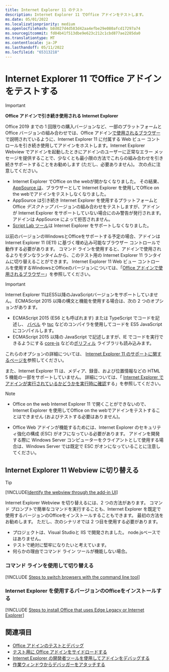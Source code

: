 ```yaml
---
title: Internet Explorer 11 のテスト
description: Internet Explorer 11 でOffice アドインをテストします。
ms.date: 05/01/2022
ms.localizationpriority: medium
ms.openlocfilehash: b8d027d4d583d42aa4efbe29e080afcd17297a74
ms.sourcegitcommit: fd04b41f513dbe9e623c212c1cbd877ae2285da0
ms.translationtype: MT
ms.contentlocale: ja-JP
ms.lasthandoff: 05/11/2022
ms.locfileid: "65313218"
---
```

# <a name="test-your-office-add-in-on-internet-explorer-11"></a>Internet Explorer 11 でOffice アドインをテストする

> [!IMPORTANT]
> **Office アドインで引き続き使用される Internet Explorer**
>
> Office 2019 までの 1 回限りの購入バージョンなど、一部のプラットフォームとOffice バージョンの組み合わせでは、Office アドイン[で使用されるブラウザー](../concepts/browsers-used-by-office-web-add-ins.md)で説明されているように、Internet Explorer 11 に付属する Web ビュー コントロールを引き続き使用してアドインをホストします。Internet Explorer Webview でアドインを起動したときにアドインのユーザーに正常なエラー メッセージを提供することで、少なくとも最小限の方法でこれらの組み合わせを引き続きサポートすることをお勧めします (ただし、必要ありません)。 次の点に注意してください。
>
> - Internet Explorer でOffice on the webが開かなくなりました。 その結果、[AppSource は](/office/dev/store/submit-to-appsource-via-partner-center)、ブラウザーとして Internet Explorer を使用してOffice on the webでアドインをテストしなくなりました。
> - AppSource は引き続き Internet Explorer を使用するプラットフォームとOffice *デスクトップ* バージョンの組み合わせをテストしますが、アドインが Internet Explorer をサポートしていない場合にのみ警告が発行されます。アドインは AppSource によって拒否されません。
> - [Script Lab ツール](../overview/explore-with-script-lab.md)は Internet Explorer をサポートしなくなりました。

以前のバージョンのWindowsとOfficeをサポートする予定の場合、アドインは Internet Explorer 11 (IE11) に基づく埋め込み可能なブラウザー コントロールで動作する必要があります。 コマンド ラインを使用すると、アドインで使用されるよりモダンなランタイムから、このテスト用の Internet Explorer 11 ランタイムに切り替えることができます。 Internet Explorer 11 Web ビュー コントロールを使用するWindowsとOfficeのバージョンについては、「[Office アドインで使用されるブラウザー](../concepts/browsers-used-by-office-web-add-ins.md)」を参照してください。

> [!IMPORTANT]
> Internet Explorer 11はES5以降のJavaScriptバージョンをサポートしていません。 ECMAScript 2015 以降の構文と機能を使用する場合は、次の 2 つのオプションがあります。
>
> - ECMAScript 2015 (ES6 とも呼ばれます) または TypeScript でコードを記述し、 [バベル](https://babeljs.io/) や [tsc](https://www.typescriptlang.org/index.html) などのコンパイラを使用してコードを ES5 JavaScript にコンパイルします。
> - ECMAScript 2015 以降の JavaScript で記述しますが、IE でコードを実行できるようにする [core-js](https://github.com/zloirock/core-js) などの[ポリフィル](https://en.wikipedia.org/wiki/Polyfill_(programming)) ライブラリも読み込みます。
>
> これらのオプションの詳細については、 [Internet Explorer 11 のサポートに関するページを](../develop/support-ie-11.md)参照してください。
>
> また、Internet Explorer 11 は、メディア、録音、および位置情報などの HTML 5 機能の一部をサポートしていません。 詳細については、「 [Internet Explorer でアドインが実行されているかどうかを実行時に確認](../develop/support-ie-11.md#determine-at-runtime-if-the-add-in-is-running-in-internet-explorer)する」を参照してください。

> [!NOTE]
> - Office on the web Internet Explorer 11 で開くことができないので、Internet Explorer を使用してOffice on the webでアドインをテストすることはできません (およびテストする必要はありません)。
>
> - Office Web アドインが機能するためには、Internet Explorer のセキュリティ強化の構成 (ESC) がオフになっている必要があります。 アドインを開発する際に Windows Server コンピューターをクライアントとして使用する場合は、Windows Server では既定で ESC がオンになっていることに注意してください。

## <a name="switch-to-the-internet-explorer-11-webview"></a>Internet Explorer 11 Webview に切り替える

> [!TIP]
> [!INCLUDE[Identify the webview through the add-in UI](../includes/identify-webview-in-ui.md)]

Internet Explorer Webview を切り替えるには、2 つの方法があります。 コマンド プロンプトで簡単なコマンドを実行することも、Internet Explorer を既定で使用するバージョンのOfficeをインストールすることもできます。 最初の方法をお勧めします。 ただし、次のシナリオでは 2 つ目を使用する必要があります。

- プロジェクトは、Visual Studioと IIS で開発されました。 node.jsベースではありません。
- テストで絶対に堅牢になりたいと考えています。
- 何らかの理由でコマンド ライン ツールが機能しない場合。

### <a name="switch-via-the-command-line"></a>コマンド ラインを使用して切り替える

[!INCLUDE [Steps to switch browsers with the command line tool](../includes/use-legacy-edge-or-ie.md)]

### <a name="install-a-version-of-office-that-uses-internet-explorer"></a>Internet Explorer を使用するバージョンのOfficeをインストールする

[!INCLUDE [Steps to install Office that uses Edge Legacy or Internet Explorer](../includes/install-office-that-uses-legacy-edge-or-ie.md)]

## <a name="see-also"></a>関連項目

* [Office アドインのテストとデバッグ](test-debug-office-add-ins.md)
* [テスト用に Office アドインをサイドロードする](create-a-network-shared-folder-catalog-for-task-pane-and-content-add-ins.md)
* [Internet Explorer の開発者ツールを使用してアドインをデバッグする](debug-add-ins-using-f12-tools-ie.md)
* [作業ウィンドウからデバッガーをアタッチする](attach-debugger-from-task-pane.md)
